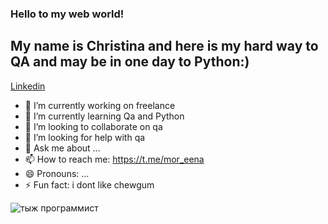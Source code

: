 ### Hello to my web world!
## My name is Christina and here is my hard way to QA and may be in one day to Python:)
[Linkedin](https://www.linkedin.com/in/kristina-ivanova-72874915a/)

- 🔭 I’m currently working on freelance
- 🌱 I’m currently learning Qa and Python
- 👯 I’m looking to collaborate on qa
- 🤔 I’m looking for help with qa
- 💬 Ask me about ...
- 📫 How to reach me: https://t.me/mor_eena
- 😄 Pronouns: ...
- ⚡ Fun fact: i dont like chewgum

![тыж программист](https://oir.mobi/uploads/posts/2021-03/1616587122_19-p-programmirovanie-fon-25.jpg)



